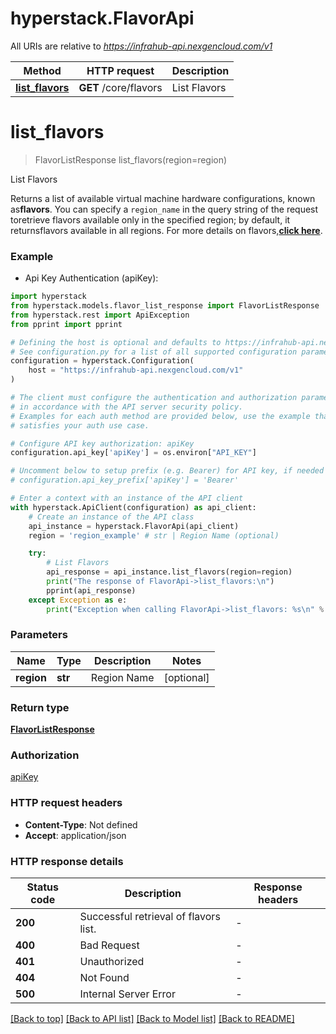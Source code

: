 # hyperstack.FlavorApi

All URIs are relative to *https://infrahub-api.nexgencloud.com/v1*

Method | HTTP request | Description
------------- | ------------- | -------------
[**list_flavors**](FlavorApi.md#list_flavors) | **GET** /core/flavors | List Flavors


# **list_flavors**
> FlavorListResponse list_flavors(region=region)

List Flavors

Returns a list of available virtual machine hardware configurations, known as**flavors**. You can specify a `region_name` in the query string of the request toretrieve flavors available only in the specified region; by default, it returnsflavors available in all regions. For more details on flavors,[**click here**](https://docs.hyperstack.cloud/docs/hardware/flavors).

### Example

* Api Key Authentication (apiKey):

```python
import hyperstack
from hyperstack.models.flavor_list_response import FlavorListResponse
from hyperstack.rest import ApiException
from pprint import pprint

# Defining the host is optional and defaults to https://infrahub-api.nexgencloud.com/v1
# See configuration.py for a list of all supported configuration parameters.
configuration = hyperstack.Configuration(
    host = "https://infrahub-api.nexgencloud.com/v1"
)

# The client must configure the authentication and authorization parameters
# in accordance with the API server security policy.
# Examples for each auth method are provided below, use the example that
# satisfies your auth use case.

# Configure API key authorization: apiKey
configuration.api_key['apiKey'] = os.environ["API_KEY"]

# Uncomment below to setup prefix (e.g. Bearer) for API key, if needed
# configuration.api_key_prefix['apiKey'] = 'Bearer'

# Enter a context with an instance of the API client
with hyperstack.ApiClient(configuration) as api_client:
    # Create an instance of the API class
    api_instance = hyperstack.FlavorApi(api_client)
    region = 'region_example' # str | Region Name (optional)

    try:
        # List Flavors
        api_response = api_instance.list_flavors(region=region)
        print("The response of FlavorApi->list_flavors:\n")
        pprint(api_response)
    except Exception as e:
        print("Exception when calling FlavorApi->list_flavors: %s\n" % e)
```



### Parameters


Name | Type | Description  | Notes
------------- | ------------- | ------------- | -------------
 **region** | **str**| Region Name | [optional] 

### Return type

[**FlavorListResponse**](FlavorListResponse.md)

### Authorization

[apiKey](../README.md#apiKey)

### HTTP request headers

 - **Content-Type**: Not defined
 - **Accept**: application/json

### HTTP response details

| Status code | Description | Response headers |
|-------------|-------------|------------------|
**200** | Successful retrieval of flavors list. |  -  |
**400** | Bad Request |  -  |
**401** | Unauthorized |  -  |
**404** | Not Found |  -  |
**500** | Internal Server Error |  -  |

[[Back to top]](#) [[Back to API list]](../README.md#documentation-for-api-endpoints) [[Back to Model list]](../README.md#documentation-for-models) [[Back to README]](../README.md)

